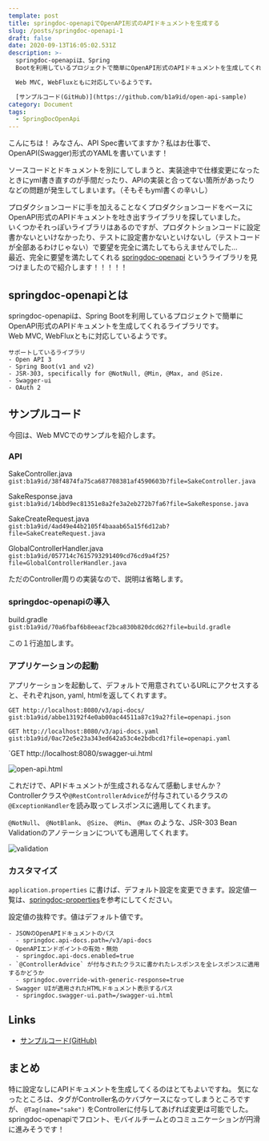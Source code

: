 ```yaml
---
template: post
title: springdoc-openapiでOpenAPI形式のAPIドキュメントを生成する
slug: /posts/springdoc-openapi-1
draft: false
date: 2020-09-13T16:05:02.531Z
description: >-
  springdoc-openapiは、Spring
  Bootを利用しているプロジェクトで簡単にOpenAPI形式のAPIドキュメントを生成してくれるライブラリです。  

  Web MVC, WebFluxともに対応しているようです。  

  [サンプルコード(GitHub)](https://github.com/b1a9id/open-api-sample)
category: Document
tags:
  - SpringDocOpenApi
---
```

こんにちは！
みなさん、API Spec書いてますか？私はお仕事で、OpenAPI(Swagger)形式のYAMLを書いています！

ソースコードとドキュメントを別にしてしまうと、実装途中で仕様変更になったときにyml書き直すのが手間だったり、APIの実装と合ってない箇所があったりなどの問題が発生してしまいます。（そもそもyml書くの辛いし）  

プロダクションコードに手を加えることなくプロダクションコードをベースにOpenAPI形式のAPIドキュメントを吐き出すライブラリを探していました。  
いくつかそれっぽいライブラリはあるのですが、プロダクトションコードに設定書かないといけなかったり、テストに設定書かないといけないし（テストコードが全部あるわけじゃない）で要望を完全に満たしてもらえませんでした...  
最近、完全に要望を満たしてくれる [springdoc-openapi](https://springdoc.org) というライブラリを見つけましたので紹介します！！！！！

## springdoc-openapiとは

springdoc-openapiは、Spring Bootを利用しているプロジェクトで簡単にOpenAPI形式のAPIドキュメントを生成してくれるライブラリです。  
Web MVC, WebFluxともに対応しているようです。  

```
サポートしているライブラリ
- Open API 3
- Spring Boot(v1 and v2)
- JSR-303, specifically for @NotNull, @Min, @Max, and @Size.
- Swagger-ui
- OAuth 2
```

## サンプルコード

今回は、Web MVCでのサンプルを紹介します。

### API

SakeController.java\
`gist:b1a9id/38f4874fa75ca687708381af4590603b?file=SakeController.java`  

SakeResponse.java\
`gist:b1a9id/14bbd9ec81351e8a2fe3a2eb272b7fa6?file=SakeResponse.java`

SakeCreateRequest.java\
`gist:b1a9id/4ad49e44b2105f4baaab65a15f6d12ab?file=SakeCreateRequest.java`  

GlobalControllerHandler.java\
`gist:b1a9id/057714c7615793291409cd76cd9a4f25?file=GlobalControllerHandler.java`  

ただのController周りの実装なので、説明は省略します。

### springdoc-openapiの導入

build.gradle\
`gist:b1a9id/70a6fbaf6b8eeacf2bca830b820dcd62?file=build.gradle`  

この１行追加します。

### アプリケーションの起動

アプリケーションを起動して、デフォルトで用意されているURLにアクセスすると、それぞれjson, yaml, htmlを返してくれすます。

`GET http://localhost:8080/v3/api-docs/`
`gist:b1a9id/abbe13192f4e0ab00ac44511a87c19a2?file=openapi.json`  

`GET http://localhost:8080/v3/api-docs.yaml`\
`gist:b1a9id/0ac72e5e23a343ed642a53c4e2bdbcd1?file=openapi.yaml`  

`GET http://localhost:8080/swagger-ui.html

![open-api.html](/media/openapi-html.png)

これだけで、APIドキュメントが生成されるなんて感動しませんか？\
Controllerクラスや`@RestControllerAdvice`が付与されているクラスの`@ExceptionHandler`を読み取ってレスポンスに適用してくれます。  

`@NotNull`、 `@NotBlank`、 `@Size`、 `@Min`、 `@Max` のような、JSR-303 Bean Validationのアノテーションについても適用してくれます。

![validation](/media/スクリーンショット-2020-09-14-0.51.23.png)

### カスタマイズ

`application.properties` に書けば、デフォルト設定を変更できます。設定値一覧は、[springdoc-properties](https://springdoc.org/springdoc-properties.html)を参考にしてください。

設定値の抜粋です。値はデフォルト値です。

```
- JSONのOpenAPIドキュメントのパス
  - springdoc.api-docs.path=/v3/api-docs
- OpenAPIエンドポイントの有効・無効
  - springdoc.api-docs.enabled=true
- `@ControllerAdvice` が付与されたクラスに書かれたレスポンスを全レスポンスに適用するかどうか
  - springdoc.override-with-generic-response=true
- Swagger UIが適用されたHTMLドキュメント表示するパス
  - springdoc.swagger-ui.path=/swagger-ui.html
```

## Links
- [サンプルコード(GitHub)](https://github.com/b1a9id/open-api-sample)

## まとめ
特に設定なしにAPIドキュメントを生成してくるのはとてもよいですね。
気になったところは、タグがController名のケバブケースになってしまうところですが、 `@Tag(name="sake")` をControllerに付与してあげれば変更は可能でした。
springdoc-openapiでフロント、モバイルチームとのコミュニケーションが円滑に進みそうです！
